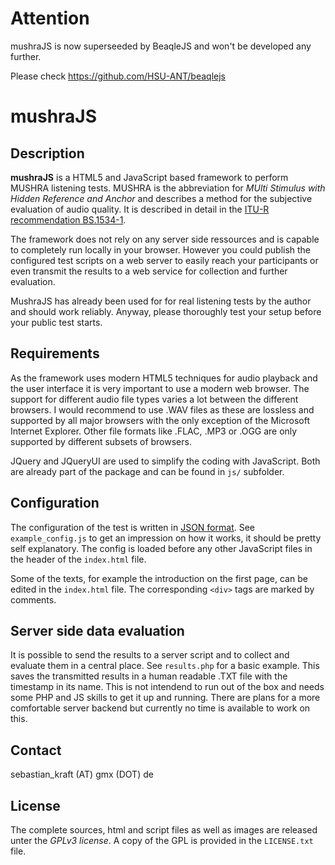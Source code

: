 Attention
====================

mushraJS is now superseeded by BeaqleJS and won't be developed any further.

Please check https://github.com/HSU-ANT/beaqlejs



 mushraJS
=====================

Description
---------------------

**mushraJS** is a HTML5 and JavaScript based framework to perform MUSHRA listening tests. 
MUSHRA is the abbreviation for *MUlti Stimulus with Hidden Reference and Anchor* and 
describes a method for the subjective evaluation of audio quality. It is described in detail 
in the [ITU-R recommendation BS.1534-1](http://www.itu.int/rec/R-REC-BS.1116-1-199710-I/e).

The framework does not rely on any server side ressources and is capable to completely run 
locally in your browser. However you could publish the configured test scripts on a web 
server to easily reach your participants or even transmit the results to a web service 
for collection and further evaluation.

MushraJS has already been used for for real listening tests by the author and should work 
reliably. Anyway, please thoroughly test your setup before your public test starts.


Requirements
---------------------

As the framework uses modern HTML5 techniques for audio playback and the user interface it 
is very important to use a modern web browser. The support for different audio file types 
varies a lot between the different browsers. I would recommend to use .WAV files as these 
are lossless and supported by all major browsers with the only exception of the Microsoft 
Internet Explorer. Other file formats like .FLAC, .MP3 or .OGG are only supported by 
different subsets of browsers.

JQuery and JQueryUI are used to simplify the coding with JavaScript. Both are already part of 
the package and can be found in `js/` subfolder.


Configuration
---------------------

The configuration of the test is written in [JSON format](http://en.wikipedia.org/wiki/JSON). 
See `example_config.js` to get an impression on how it works, it should be pretty self explanatory. 
The config is loaded before any other JavaScript files in the header of the `index.html` file.

Some of the texts, for example the introduction on the first page, can be edited in the 
`index.html` file. The corresponding `<div>` tags are marked by comments.


Server side data evaluation
---------------------

It is possible to send the results to a server script and to collect and evaluate them 
in a central place. See `results.php` for a basic example. This saves the transmitted 
results in a human readable .TXT file with the timestamp in its name. This is not intendend 
to run out of the box and needs some PHP and JS skills to get it up and running. There 
are plans for a more comfortable server backend but currently no time is available to work on this.


Contact
---------------------

sebastian_kraft (AT) gmx (DOT) de


License
---------------------

The complete sources, html and script files as well as images are released unter the *GPLv3 
license*. A copy of the GPL is provided in the `LICENSE.txt` file.
